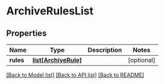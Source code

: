 # ArchiveRulesList

## Properties
Name | Type | Description | Notes
------------ | ------------- | ------------- | -------------
**rules** | [**list[ArchiveRule]**](ArchiveRule.md) |  | [optional] 

[[Back to Model list]](../README.md#documentation-for-models) [[Back to API list]](../README.md#documentation-for-api-endpoints) [[Back to README]](../README.md)


